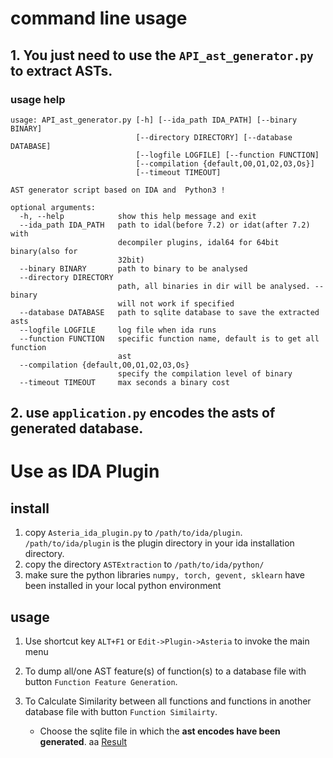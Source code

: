 
# command line usage
## 1. You just need to use the `API_ast_generator.py` to extract ASTs.

### usage help
```
usage: API_ast_generator.py [-h] [--ida_path IDA_PATH] [--binary BINARY]
                            [--directory DIRECTORY] [--database DATABASE]
                            [--logfile LOGFILE] [--function FUNCTION]
                            [--compilation {default,O0,O1,O2,O3,Os}]
                            [--timeout TIMEOUT]

AST generator script based on IDA and  Python3 !

optional arguments:
  -h, --help            show this help message and exit
  --ida_path IDA_PATH   path to idal(before 7.2) or idat(after 7.2) with
                        decompiler plugins, idal64 for 64bit binary(also for
                        32bit)
  --binary BINARY       path to binary to be analysed
  --directory DIRECTORY
                        path, all binaries in dir will be analysed. --binary
                        will not work if specified
  --database DATABASE   path to sqlite database to save the extracted asts
  --logfile LOGFILE     log file when ida runs
  --function FUNCTION   specific function name, default is to get all function
                        ast
  --compilation {default,O0,O1,O2,O3,Os}
                        specify the compilation level of binary
  --timeout TIMEOUT     max seconds a binary cost
```
## 2. use `application.py` encodes the asts of generated database.

# Use as IDA Plugin

## install
1. copy `Asteria_ida_plugin.py` to `/path/to/ida/plugin`. `/path/to/ida/plugin` is the plugin directory in your ida installation directory.
2. copy the directory `ASTExtraction` to `/path/to/ida/python/`
3. make sure the python libraries `numpy, torch, gevent, sklearn` have been installed in your local python environment

## usage
1. Use shortcut key `ALT+F1` or `Edit->Plugin->Asteria` to invoke the main menu

2. To dump all/one AST feature(s) of function(s) to a database file with button `Function Feature Generation`.

3. To Calculate Similarity between all functions and functions in another database file with button `Function Similairty`.
    * Choose the sqlite file in which the **ast encodes have been generated**.
   aa
[Result](./SimRes.PNG)
    
